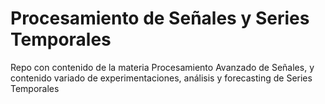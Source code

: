 # Procesamiento de Señales y Series Temporales

Repo con contenido de la materia Procesamiento Avanzado de Señales, y contenido variado de experimentaciones, análisis y forecasting de Series Temporales